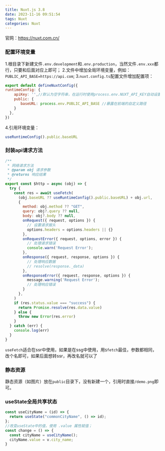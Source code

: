 ```yaml
---
title: Nuxt.js 3.8
date: 2023-11-16 09:51:54
tags: Nuxt
categories: Nuxt
---
```


官网：https://nuxt.com.cn/

### 配置环境变量
1.根目录下新建文件`.env.development`和`.env.production`，当然文件`.env.xxx`都行，只要和后面对应上即可；
2.文件中增加全局环境变量，例如：`PUBLIC_API_BASE=https://api.com`;
3.`nuxt.config.ts`配置文件增加配置项：
```js
export default defineNuxtConfig({
runtimeConfig: {
    apiKey: '',//默认为空字符串，在运行时使用process.env.NUXT_API_KEY自动设置，为项目域名
    public: {
       baseURL: process.env.PUBLIC_API_BASE //暴露在前端的自定义路径
    }
  },
})
```
4.引用环境变量：
```js
useRuntimeConfig().public.baseURL
```

### 封装api请求方法
```js
/**
 * 网络请求方法
 * @param obj 请求参数
 * @returns 响应结果
 */
export const $http = async (obj) => {
  try {
    const res = await useFetch(
      (obj.baseURL ?? useRuntimeConfig().public.baseURL) + obj.url,
      {
        method: obj.method ?? "GET",
        query: obj?.query ?? null,
        body: obj?.body ?? null,
        onRequest({ request, options }) {
          // 设置请求报头
          options.headers = options.headers || {}
        },
        onRequestError({ request, options, error }) {
          // 处理请求错误
          console.warn('Request Error');
        },
        onResponse({ request, response, options }) {
          // 处理响应数据
          // resolve(response._data)
        },
        onResponseError({ request, response, options }) {
          message.warning('Request Error');
          // 处理响应错误
        }
      },
    )
    if (res.status.value === "success") {
      return Promise.resolve(res.data.value)
    } else {
      throw new Error(res.error)
    }
  } catch (err) {
    console.log(err)
  }
}
```
`useFetch`适合在ssr中使用，如果是在ssg中使用，用`$fetch`最佳，参数都相同，改个名即可，如果后面想转ssr，再改名就可以了

### 静态资源
静态资源（如图片）放在`public`目录下，没有新建一个，引用时直接`/demo.png`即可。

### useState全局共享状态
```js
const useCityName = (id) => {
  return useState("commonCityName", () => id);
};
//改变useState中的值，使用 .value 属性赋值；
const change = () => {
  const cityName = useCityName();
  cityName.value = v.city_name;
}
```
